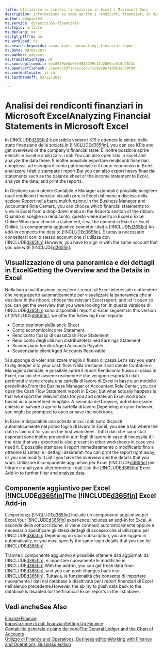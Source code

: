```yaml
---
title: Utilizzare le sintesi finanziarie in Excel | Microsoft Docs
description: Informazioni su come aprire i rendiconti finanziari in Microsoft Excel da Finance and Operations, Business edition per una migliore analisi.
author: edupont04
ms.service: dynamics365-financials
ms.topic: article
ms.devlang: na
ms.tgt_pltfrm: na
ms.workload: na
ms.search.keywords: accountant, accounting, financial report
ms.date: 09/01/2017
ms.author: edupont
ms.translationtype: HT
ms.sourcegitcommit: bec0619be0a65e3625759e13d2866ac615d7513c
ms.openlocfilehash: 23ac4cc6df1841c1cd37159b98e71d063a3c8f9d
ms.contentlocale: it-ch
ms.lasthandoff: 03/22/2018

---
```

# <a name="analyzing-financial-statements-in-microsoft-excel"></a><span data-ttu-id="af57e-103">Analisi dei rendiconti finanziari in Microsoft Excel</span><span class="sxs-lookup"><span data-stu-id="af57e-103">Analyzing Financial Statements in Microsoft Excel</span></span>
<span data-ttu-id="af57e-104">In [!INCLUDE[d365fin](includes/d365fin_md.md)] è possibile vedere i KPI e ottenere le sintesi dello stato finanziario della società.</span><span class="sxs-lookup"><span data-stu-id="af57e-104">In [!INCLUDE[d365fin](includes/d365fin_md.md)], you can see KPIs and get overviews of the company's financial state.</span></span> <span data-ttu-id="af57e-105">È inoltre possibile aprire elenchi in Excel e analizzarvi i dati.</span><span class="sxs-lookup"><span data-stu-id="af57e-105">You can also open lists in Excel and analyze the data there.</span></span> <span data-ttu-id="af57e-106">È inoltre possibile esportare rendiconti finanziari complessi, ad esempio il conto patrimoniale o il conto economico in Excel, analizzare i dati e stampare i report.</span><span class="sxs-lookup"><span data-stu-id="af57e-106">But you can also export heavy financial statements such as the balance sheet or the income statement to Excel, analyze the data, and print the reports.</span></span>  

<span data-ttu-id="af57e-107">In Gestione ruolo utente Contabile e Manager aziendali è possibile scegliere quali rendiconti finanziari visualizzare in Excel dal menu a discesa nella sezione Report nella barra multifunzione.</span><span class="sxs-lookup"><span data-stu-id="af57e-107">In the Business Manager and Accountant Role Centers, you can choose which financial statements to view in Excel from a drop-down menu in the Reports section of the ribbon.</span></span> <span data-ttu-id="af57e-108">Quando si sceglie un rendiconto, questo viene aperto in Excel o Excel Online.</span><span class="sxs-lookup"><span data-stu-id="af57e-108">When you choose a statement, it will be opened in Excel or Excel Online.</span></span> <span data-ttu-id="af57e-109">Un componente aggiuntivo connette i dati a [!INCLUDE[d365fin](includes/d365fin_md.md)].</span><span class="sxs-lookup"><span data-stu-id="af57e-109">An add-in connects the data to [!INCLUDE[d365fin](includes/d365fin_md.md)].</span></span> <span data-ttu-id="af57e-110">È tuttavia necessario connettersi con lo stesso account che si utilizza con [!INCLUDE[d365fin](includes/d365fin_md.md)].</span><span class="sxs-lookup"><span data-stu-id="af57e-110">However, you have to sign in with the same account that you use with [!INCLUDE[d365fin](includes/d365fin_md.md)].</span></span>  

## <a name="getting-the-overview-and-the-details-in-excel"></a><span data-ttu-id="af57e-111">Visualizzazione di una panoramica e dei dettagli in Excel</span><span class="sxs-lookup"><span data-stu-id="af57e-111">Getting the Overview and the Details in Excel</span></span>
<span data-ttu-id="af57e-112">Nella barra multifunzione, scegliere il report di Excel interessato e attendere che venga aperto automaticamente per visualizzare la panoramica che si desidera.</span><span class="sxs-lookup"><span data-stu-id="af57e-112">In the ribbon, choose the relevant Excel report, and let it open so you can get the overview that you were looking for.</span></span> <span data-ttu-id="af57e-113">In questa versione di [!INCLUDE[d365fin](includes/d365fin_md.md)] sono disponibili i report di Excel seguenti:</span><span class="sxs-lookup"><span data-stu-id="af57e-113">In this version of [!INCLUDE[d365fin](includes/d365fin_md.md)], we offer the following Excel reports:</span></span>

- <span data-ttu-id="af57e-114">Conto patrimoniale</span><span class="sxs-lookup"><span data-stu-id="af57e-114">Balance Sheet</span></span>  
- <span data-ttu-id="af57e-115">Conto economico</span><span class="sxs-lookup"><span data-stu-id="af57e-115">Income Statement</span></span>  
- <span data-ttu-id="af57e-116">Rendiconto flusso di cassa</span><span class="sxs-lookup"><span data-stu-id="af57e-116">Cash Flow Statement</span></span>  
- <span data-ttu-id="af57e-117">Rendiconto degli utili non distribuiti</span><span class="sxs-lookup"><span data-stu-id="af57e-117">Retained Earnings Statement</span></span>  
- <span data-ttu-id="af57e-118">Scadenziario fornitori</span><span class="sxs-lookup"><span data-stu-id="af57e-118">Aged Accounts Payable</span></span>  
- <span data-ttu-id="af57e-119">Scadenziario clienti</span><span class="sxs-lookup"><span data-stu-id="af57e-119">Aged Accounts Receivable</span></span>  

<span data-ttu-id="af57e-120">Si supponga di voler analizzare meglio il flusso di cassa.</span><span class="sxs-lookup"><span data-stu-id="af57e-120">Let's say you want to dig deeper into your cash flow.</span></span> <span data-ttu-id="af57e-121">Nella Gestione ruolo utente Contabile o Manager aziendale, è possibile aprire il report Rendiconto flusso di cassa in Excel, ma ciò che avviene realmente è che vengono esportati i dati pertinenti e viene creata una cartella di lavoro di Excel in base a un modello predefinito.</span><span class="sxs-lookup"><span data-stu-id="af57e-121">From the Business Manager or Accountant Role Center, you can open the Cash Flow Statement report in Excel, but what actually happens is that we export the relevant data for you and create an Excel workbook based on a predefined template.</span></span> <span data-ttu-id="af57e-122">A seconda del browser, potrebbe essere chiesto di salvare o aprire la cartella di lavoro.</span><span class="sxs-lookup"><span data-stu-id="af57e-122">Depending on your browser, you might be prompted to open or save the workbook.</span></span>  

<span data-ttu-id="af57e-123">In Excel è disponibile una scheda in cui i dati sono disposti automaticamente nel primo foglio di lavoro.</span><span class="sxs-lookup"><span data-stu-id="af57e-123">In Excel, you see a tab where the data is laid out for you on the first worksheet.</span></span> <span data-ttu-id="af57e-124">Tutti i dati che sono stati esportati sono inoltre presenti in altri fogli di lavoro in caso di necessità.</span><span class="sxs-lookup"><span data-stu-id="af57e-124">All the data that was exported is also present in other worksheets in case you need it.</span></span> <span data-ttu-id="af57e-125">È possibile stampare il report immediatamente o modificarlo fino a ottenere la sintesi e i dettagli desiderati.</span><span class="sxs-lookup"><span data-stu-id="af57e-125">You can print the report right away, or you can modify it until you have the overview and the details that you want.</span></span> <span data-ttu-id="af57e-126">Utilizzare il componente aggiuntivo per Excel [!INCLUDE[d365fin](includes/d365fin_md.md)] per filtrare e analizzare ulteriormente i dati.</span><span class="sxs-lookup"><span data-stu-id="af57e-126">Use the [!INCLUDE[d365fin](includes/d365fin_md.md)] Excel Add-in to further filter and analyze data.</span></span>  

## <a name="the-included365finincludesd365finmdmd-excel-add-in"></a><span data-ttu-id="af57e-127">Componente aggiuntivo per Excel [!INCLUDE[d365fin](includes/d365fin_md.md)]</span><span class="sxs-lookup"><span data-stu-id="af57e-127">The [!INCLUDE[d365fin](includes/d365fin_md.md)] Excel Add-in</span></span>
<span data-ttu-id="af57e-128">L'esperienza [!INCLUDE[d365fin](includes/d365fin_md.md)] include un componente aggiuntivo per Excel.</span><span class="sxs-lookup"><span data-stu-id="af57e-128">Your [!INCLUDE[d365fin](includes/d365fin_md.md)] experience includes an add-in for Excel.</span></span> <span data-ttu-id="af57e-129">A seconda della sottoscrizione, si viene connessi automaticamente oppure è necessario specificare gli stessi dettagli di accesso che si utilizzano per [!INCLUDE[d365fin](includes/d365fin_md.md)].</span><span class="sxs-lookup"><span data-stu-id="af57e-129">Depending on your subscription, you are logged in automatically, or you must specify the same login details that you use for [!INCLUDE[d365fin](includes/d365fin_md.md)].</span></span>  

<span data-ttu-id="af57e-130">Tramite il componente aggiuntivo è possibile ottenere dati aggiornati da [!INCLUDE[d365fin](includes/d365fin_md.md)], e importare nuovamente le modifiche in [!INCLUDE[d365fin](includes/d365fin_md.md)].</span><span class="sxs-lookup"><span data-stu-id="af57e-130">With the add-in, you can get fresh data from [!INCLUDE[d365fin](includes/d365fin_md.md)], and you can push changes back into [!INCLUDE[d365fin](includes/d365fin_md.md)].</span></span> <span data-ttu-id="af57e-131">Tuttavia, la funzionalità che consente di importare nuovamente i dati nel database è disattivata per i report finanziari di Excel nell'elenco precedente.</span><span class="sxs-lookup"><span data-stu-id="af57e-131">However, the ability to push data back to the database is disabled for the financial Excel reports in the list above.</span></span>  

## <a name="see-also"></a><span data-ttu-id="af57e-132">Vedi anche</span><span class="sxs-lookup"><span data-stu-id="af57e-132">See Also</span></span>
[<span data-ttu-id="af57e-133">Finanze</span><span class="sxs-lookup"><span data-stu-id="af57e-133">Finance</span></span>](finance.md)  
[<span data-ttu-id="af57e-134">Impostazione di dati finanziari</span><span class="sxs-lookup"><span data-stu-id="af57e-134">Setting Up Finance</span></span>](finance-setup-finance.md)  
[<span data-ttu-id="af57e-135">Contabilità generale e piano dei conti</span><span class="sxs-lookup"><span data-stu-id="af57e-135">The General Ledger and the Chart of Accounts</span></span>](finance-general-ledger.md)  
[<span data-ttu-id="af57e-136">Utilizzo di Finance and Operations, Business edition</span><span class="sxs-lookup"><span data-stu-id="af57e-136">Working with Finance and Operations, Business edition</span></span>](ui-work-product.md)  


